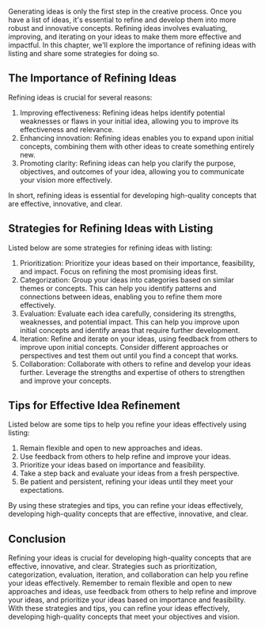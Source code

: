 
Generating ideas is only the first step in the creative process. Once you have a list of ideas, it's essential to refine and develop them into more robust and innovative concepts. Refining ideas involves evaluating, improving, and iterating on your ideas to make them more effective and impactful. In this chapter, we'll explore the importance of refining ideas with listing and share some strategies for doing so.

The Importance of Refining Ideas
--------------------------------

Refining ideas is crucial for several reasons:

1. Improving effectiveness: Refining ideas helps identify potential weaknesses or flaws in your initial idea, allowing you to improve its effectiveness and relevance.
2. Enhancing innovation: Refining ideas enables you to expand upon initial concepts, combining them with other ideas to create something entirely new.
3. Promoting clarity: Refining ideas can help you clarify the purpose, objectives, and outcomes of your idea, allowing you to communicate your vision more effectively.

In short, refining ideas is essential for developing high-quality concepts that are effective, innovative, and clear.

Strategies for Refining Ideas with Listing
------------------------------------------

Listed below are some strategies for refining ideas with listing:

1. Prioritization: Prioritize your ideas based on their importance, feasibility, and impact. Focus on refining the most promising ideas first.
2. Categorization: Group your ideas into categories based on similar themes or concepts. This can help you identify patterns and connections between ideas, enabling you to refine them more effectively.
3. Evaluation: Evaluate each idea carefully, considering its strengths, weaknesses, and potential impact. This can help you improve upon initial concepts and identify areas that require further development.
4. Iteration: Refine and iterate on your ideas, using feedback from others to improve upon initial concepts. Consider different approaches or perspectives and test them out until you find a concept that works.
5. Collaboration: Collaborate with others to refine and develop your ideas further. Leverage the strengths and expertise of others to strengthen and improve your concepts.

Tips for Effective Idea Refinement
----------------------------------

Listed below are some tips to help you refine your ideas effectively using listing:

1. Remain flexible and open to new approaches and ideas.
2. Use feedback from others to help refine and improve your ideas.
3. Prioritize your ideas based on importance and feasibility.
4. Take a step back and evaluate your ideas from a fresh perspective.
5. Be patient and persistent, refining your ideas until they meet your expectations.

By using these strategies and tips, you can refine your ideas effectively, developing high-quality concepts that are effective, innovative, and clear.

Conclusion
----------

Refining your ideas is crucial for developing high-quality concepts that are effective, innovative, and clear. Strategies such as prioritization, categorization, evaluation, iteration, and collaboration can help you refine your ideas effectively. Remember to remain flexible and open to new approaches and ideas, use feedback from others to help refine and improve your ideas, and prioritize your ideas based on importance and feasibility. With these strategies and tips, you can refine your ideas effectively, developing high-quality concepts that meet your objectives and vision.
